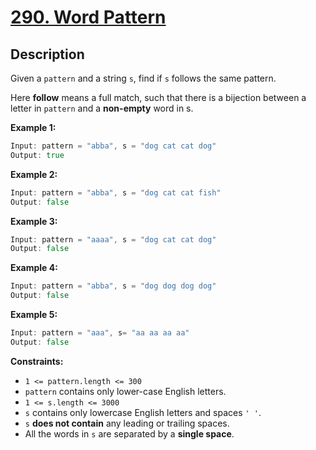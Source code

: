 # [290. Word Pattern](https://leetcode.com/problems/word-pattern/)

## Description 

Given a `pattern` and a string `s`, find if `s` follows the same pattern.

Here **follow** means a full match, such that there is a bijection between a letter in `pattern` and a **non-empty** word in s.

**Example 1:**
```go
Input: pattern = "abba", s = "dog cat cat dog"
Output: true
```

**Example 2:**
```go
Input: pattern = "abba", s = "dog cat cat fish"
Output: false
```

**Example 3:**
```go
Input: pattern = "aaaa", s = "dog cat cat dog"
Output: false
```

**Example 4:**
```go
Input: pattern = "abba", s = "dog dog dog dog"
Output: false
```

**Example 5:**
```go
Input: pattern = "aaa", s= "aa aa aa aa"
Output: false
```

**Constraints:**
* `1 <= pattern.length <= 300`
* `pattern` contains only lower-case English letters.
* `1 <= s.length <= 3000`
* `s` contains only lowercase English letters and spaces `' '`.
* `s` **does not contain** any leading or trailing spaces.
* All the words in `s` are separated by a **single space**.